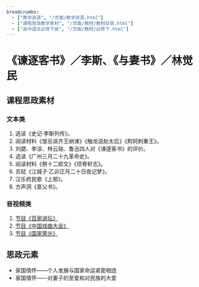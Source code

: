```yaml
---
breadcrumbs:
  - ["教学资源", "/页面/教学资源.html"]
  - ["课程思政教学素材", "/页面/教材/教材目录.html"]
  - ["高中语文必修下册", "/页面/教材/必修下.html"]
---
```


# 《谏逐客书》／李斯、《与妻书》／林觉民

## 课程思政素材

### 文本类

1. 选读《史记·李斯列传》。
2. 阅读材料《邹忌讽齐王纳谏》《触龙说赵太后》《荆轲刺秦王》。
3. 刘勰、李涂、林云铭、鲁迅四人对《谏逐客书》的评价。
4. 选读《广州三月二十九革命史》。
5. 阅读材料《祭十二郎文》《项脊轩志》。
6. 苏轼《江城子·乙卯正月二十日夜记梦》。
7. 汉乐府民歌《上邪》。
8. 方声洞《禀父书》。

### 音视频类

1. [节目《百家讲坛》](https://tv.cctv.com/2019/11/06/VIDEWohGrxUDzLIVOIF0zIzg191106.shtml)
2. [节目《中国戏曲大会》](https://tv.cctv.com/2018/10/04/VIDE5xpCBet3ClABuhfcsgrG181004.shtml)
3. [节目《国家荣光》](https://tv.cctv.com/2020/04/15/VIDE3gcKeiXzuaRbUyBCYFZi200415.shtml)

## 思政元素

- 家国情怀——个人发展与国家命运紧密相连
- 家国情怀——对妻子的至爱和对民族的大爱
